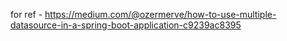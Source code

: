 for ref - https://medium.com/@ozermerve/how-to-use-multiple-datasource-in-a-spring-boot-application-c9239ac8395
